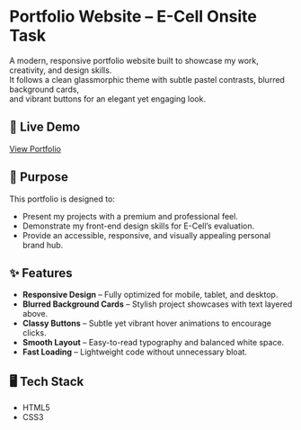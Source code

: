 # Portfolio Website – E-Cell Onsite Task

A modern, responsive portfolio website built to showcase my work, creativity, and design skills.  
It follows a clean glassmorphic theme with subtle pastel contrasts, blurred background cards,  
and vibrant buttons for an elegant yet engaging look.

## 🚀 Live Demo
[View Portfolio]()  

## 🎯 Purpose
This portfolio is designed to:
- Present my projects with a premium and professional feel.
- Demonstrate my front-end design skills for E-Cell’s evaluation.
- Provide an accessible, responsive, and visually appealing personal brand hub.

## ✨ Features
- **Responsive Design** – Fully optimized for mobile, tablet, and desktop.
- **Blurred Background Cards** – Stylish project showcases with text layered above.
- **Classy Buttons** – Subtle yet vibrant hover animations to encourage clicks.
- **Smooth Layout** – Easy-to-read typography and balanced white space.
- **Fast Loading** – Lightweight code without unnecessary bloat.

## 🖥️ Tech Stack
- HTML5
- CSS3
